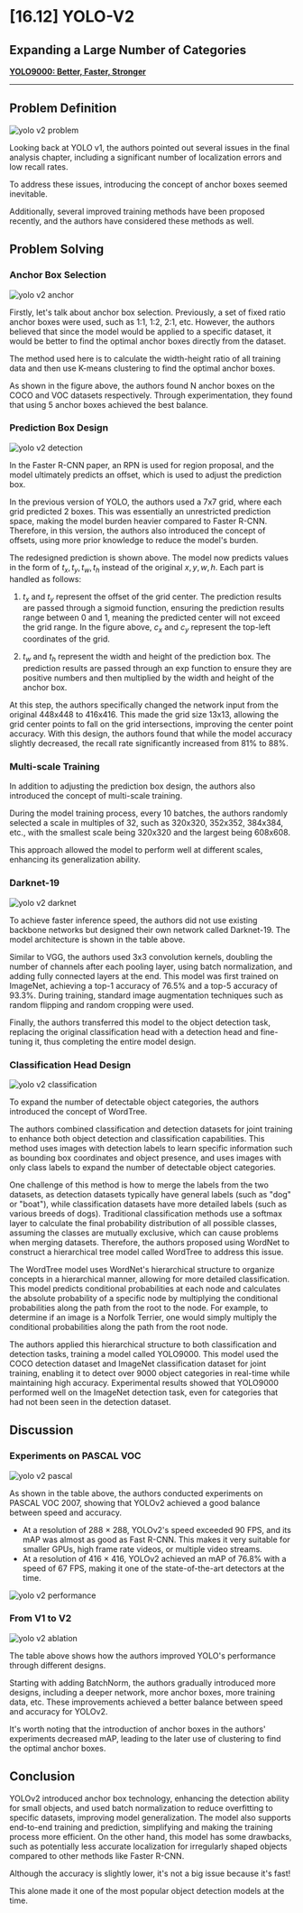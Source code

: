 # [16.12] YOLO-V2

## Expanding a Large Number of Categories

[**YOLO9000: Better, Faster, Stronger**](https://arxiv.org/abs/1612.08242)

---


## Problem Definition

![yolo v2 problem](./img/img9.jpg)

Looking back at YOLO v1, the authors pointed out several issues in the final analysis chapter, including a significant number of localization errors and low recall rates.

To address these issues, introducing the concept of anchor boxes seemed inevitable.

Additionally, several improved training methods have been proposed recently, and the authors have considered these methods as well.

## Problem Solving

### Anchor Box Selection

![yolo v2 anchor](./img/img1.jpg)

Firstly, let's talk about anchor box selection. Previously, a set of fixed ratio anchor boxes were used, such as 1:1, 1:2, 2:1, etc. However, the authors believed that since the model would be applied to a specific dataset, it would be better to find the optimal anchor boxes directly from the dataset.

The method used here is to calculate the width-height ratio of all training data and then use K-means clustering to find the optimal anchor boxes.

As shown in the figure above, the authors found N anchor boxes on the COCO and VOC datasets respectively. Through experimentation, they found that using 5 anchor boxes achieved the best balance.

### Prediction Box Design

![yolo v2 detection](./img/img2.jpg)

In the Faster R-CNN paper, an RPN is used for region proposal, and the model ultimately predicts an offset, which is used to adjust the prediction box.

In the previous version of YOLO, the authors used a 7x7 grid, where each grid predicted 2 boxes. This was essentially an unrestricted prediction space, making the model burden heavier compared to Faster R-CNN. Therefore, in this version, the authors also introduced the concept of offsets, using more prior knowledge to reduce the model's burden.

The redesigned prediction is shown above. The model now predicts values in the form of $t_x, t_y, t_w, t_h$ instead of the original $x, y, w, h$. Each part is handled as follows:

1. $t_x$ and $t_y$ represent the offset of the grid center. The prediction results are passed through a sigmoid function, ensuring the prediction results range between 0 and 1, meaning the predicted center will not exceed the grid range. In the figure above, $c_x$ and $c_y$ represent the top-left coordinates of the grid.

2. $t_w$ and $t_h$ represent the width and height of the prediction box. The prediction results are passed through an exp function to ensure they are positive numbers and then multiplied by the width and height of the anchor box.

At this step, the authors specifically changed the network input from the original 448x448 to 416x416. This made the grid size 13x13, allowing the grid center points to fall on the grid intersections, improving the center point accuracy. With this design, the authors found that while the model accuracy slightly decreased, the recall rate significantly increased from 81% to 88%.

### Multi-scale Training

In addition to adjusting the prediction box design, the authors also introduced the concept of multi-scale training.

During the model training process, every 10 batches, the authors randomly selected a scale in multiples of 32, such as 320x320, 352x352, 384x384, etc., with the smallest scale being 320x320 and the largest being 608x608.

This approach allowed the model to perform well at different scales, enhancing its generalization ability.

### Darknet-19

![yolo v2 darknet](./img/img6.jpg)

To achieve faster inference speed, the authors did not use existing backbone networks but designed their own network called Darknet-19. The model architecture is shown in the table above.

Similar to VGG, the authors used 3x3 convolution kernels, doubling the number of channels after each pooling layer, using batch normalization, and adding fully connected layers at the end. This model was first trained on ImageNet, achieving a top-1 accuracy of 76.5% and a top-5 accuracy of 93.3%. During training, standard image augmentation techniques such as random flipping and random cropping were used.

Finally, the authors transferred this model to the object detection task, replacing the original classification head with a detection head and fine-tuning it, thus completing the entire model design.

### Classification Head Design

![yolo v2 classification](./img/img7.jpg)

To expand the number of detectable object categories, the authors introduced the concept of WordTree.

The authors combined classification and detection datasets for joint training to enhance both object detection and classification capabilities. This method uses images with detection labels to learn specific information such as bounding box coordinates and object presence, and uses images with only class labels to expand the number of detectable object categories.

One challenge of this method is how to merge the labels from the two datasets, as detection datasets typically have general labels (such as "dog" or "boat"), while classification datasets have more detailed labels (such as various breeds of dogs). Traditional classification methods use a softmax layer to calculate the final probability distribution of all possible classes, assuming the classes are mutually exclusive, which can cause problems when merging datasets. Therefore, the authors proposed using WordNet to construct a hierarchical tree model called WordTree to address this issue.

The WordTree model uses WordNet's hierarchical structure to organize concepts in a hierarchical manner, allowing for more detailed classification. This model predicts conditional probabilities at each node and calculates the absolute probability of a specific node by multiplying the conditional probabilities along the path from the root to the node. For example, to determine if an image is a Norfolk Terrier, one would simply multiply the conditional probabilities along the path from the root node.

The authors applied this hierarchical structure to both classification and detection tasks, training a model called YOLO9000. This model used the COCO detection dataset and ImageNet classification dataset for joint training, enabling it to detect over 9000 object categories in real-time while maintaining high accuracy. Experimental results showed that YOLO9000 performed well on the ImageNet detection task, even for categories that had not been seen in the detection dataset.

## Discussion

### Experiments on PASCAL VOC

![yolo v2 pascal](./img/img4.jpg)

As shown in the table above, the authors conducted experiments on PASCAL VOC 2007, showing that YOLOv2 achieved a good balance between speed and accuracy.

- At a resolution of 288 × 288, YOLOv2's speed exceeded 90 FPS, and its mAP was almost as good as Fast R-CNN. This makes it very suitable for smaller GPUs, high frame rate videos, or multiple video streams.
- At a resolution of 416 × 416, YOLOv2 achieved an mAP of 76.8% with a speed of 67 FPS, making it one of the state-of-the-art detectors at the time.

![yolo v2 performance](./img/img3.jpg)

### From V1 to V2

![yolo v2 ablation](./img/img5.jpg)

The table above shows how the authors improved YOLO's performance through different designs.

Starting with adding BatchNorm, the authors gradually introduced more designs, including a deeper network, more anchor boxes, more training data, etc. These improvements achieved a better balance between speed and accuracy for YOLOv2.

It's worth noting that the introduction of anchor boxes in the authors' experiments decreased mAP, leading to the later use of clustering to find the optimal anchor boxes.

## Conclusion

YOLOv2 introduced anchor box technology, enhancing the detection ability for small objects, and used batch normalization to reduce overfitting to specific datasets, improving model generalization. The model also supports end-to-end training and prediction, simplifying and making the training process more efficient. On the other hand, this model has some drawbacks, such as potentially less accurate localization for irregularly shaped objects compared to other methods like Faster R-CNN.

Although the accuracy is slightly lower, it's not a big issue because it's fast!

This alone made it one of the most popular object detection models at the time.
